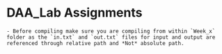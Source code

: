 # DAA_Lab Assignments

    - Before compiling make sure you are compiling from within `Week_x` folder as the `in.txt` and `out.txt` files for input and output are referenced through relative path and *Not* absolute path.